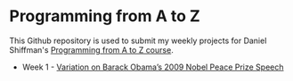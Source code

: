 # Programming from A to Z
This Github repository is used to submit my weekly projects for Daniel Shiffman's [Programming from A to Z course](https://github.com/shiffman/A2Z-F18).

* Week 1 - [Variation on Barack Obama’s 2009 Nobel Peace Prize Speech](/week1)
